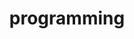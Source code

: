 ---
layout: page
title: programming
nav: false
dropdown: true
children: 
    - title: competitive
      permalink: /competitive/
    - title: divider
    - title: mathematica
      permalink: /mathematica/
---